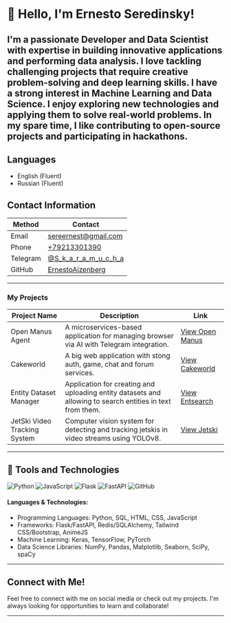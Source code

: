 # 👋 Hello, I'm Ernesto Seredinsky!

I'm a passionate Developer and Data Scientist with expertise in building innovative applications and performing data analysis. I love tackling challenging projects that require creative problem-solving and deep learning skills.
I have a strong interest in Machine Learning and Data Science. I enjoy exploring new technologies and applying them to solve real-world problems. In my spare time, I like contributing to open-source projects and participating in hackathons.
---
## Languages
- English (Fluent)
- Russian (Fluent)

## Contact Information

| Method     | Contact                                      |
|------------|----------------------------------------------|
| Email  | [sereernest@gmail.com](mailto:sereernest@gmail.com) |
| Phone  | [+79213301390](tel:+79213301390)            |
| Telegram| [@S_k_a_r_a_m_u_c_h_a](https://t.me/S_k_a_r_a_m_u_c_h_a) |
| GitHub | [ErnestoAizenberg](https://github.com/ErnestoAizenberg) |

---

### My Projects
| Project Name          | Description                                           | Link                                      |
|----------------------|-------------------------------------------------------|-------------------------------------------|
| Open Manus Agent | A microservices-based application for managing browser via AI with Telegram integration. | [View Open Manus](https://github.com/ErnestoAizenberg/open-manus-agent) |
| Cakeworld        | A big web application with stong auth, game, chat and forum services.    | [View Cakeworld](https://github.com/ErnestoAizenberg/cakeworld) |
| Entity Dataset Manager | Application for creating and uploading entity datasets and allowing to search entities in text from them. | [View Entsearch](https://github.com/ErnestoAizenberg/entsearch) |
| JetSki Video Tracking System | Computer vision system for detecting and tracking jetskis in video streams using YOLOv8. | [View Jetski](https://github.com/ErnestoAizenberg/jetski-tracker) |

---

## 🔧 Tools and Technologies

![Python](https://img.shields.io/badge/Python-3776AB?style=flat-square&logo=python&logoColor=white)
![JavaScript](https://img.shields.io/badge/JavaScript-F7DF1E?style=flat-square&logo=javascript&logoColor=black)
![Flask](https://img.shields.io/badge/Flask-000000?style=flat-square&logo=flask&logoColor=white)
![FastAPI](https://img.shields.io/badge/FastAPI-009688?style=flat-square&logo=fastapi&logoColor=white)
![GitHub](https://img.shields.io/badge/GitHub-181717?style=flat-square&logo=github&logoColor=white)  
#### Languages & Technologies:
- Programming Languages: Python, SQL, HTML, CSS, JavaScript
- Frameworks: Flask/FastAPI, Redis/SQLAlchemy, Tailwind CSS/Bootstrap, AnimeJS
- Machine Learning: Keras, TensorFlow, PyTorch
- Data Science Libraries: NumPy, Pandas, Matplotlib, Seaborn, SciPy, spaCy
---

## Connect with Me!
Feel free to connect with me on social media or check out my projects. I'm always looking for opportunities to learn and collaborate! 

---
